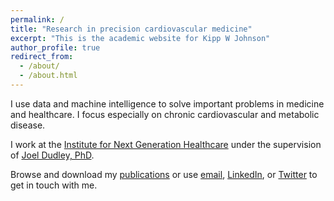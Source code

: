 ```yaml
---
permalink: /
title: "Research in precision cardiovascular medicine"
excerpt: "This is the academic website for Kipp W Johnson"
author_profile: true
redirect_from: 
  - /about/
  - /about.html
---
```


<!---
Research in precision cardiovascular medicine
======
--->
I use data and machine intelligence to solve important problems in medicine and healthcare. I focus especially on chronic cardiovascular and metabolic disease.

I work at the [Institute for Next Generation Healthcare](http://www.nextgenhealthcare.org/) under the supervision of [Joel Dudley, PhD](https://en.wikipedia.org/wiki/Joel_Dudley).

Browse and download my [publications](https://kippjohnson.com/publications/) or use [email](kipp.william.johnson@gmail.com), [LinkedIn](https://www.linkedin.com/in/kippwjohnson/), or [Twitter](https://twitter.com/kippwjohnson) to get in touch with me.

